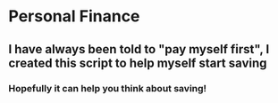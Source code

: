 # Personal Finance
## I have always been told to "pay myself first", I created this script to help myself start saving
### Hopefully it can help you think about saving!
